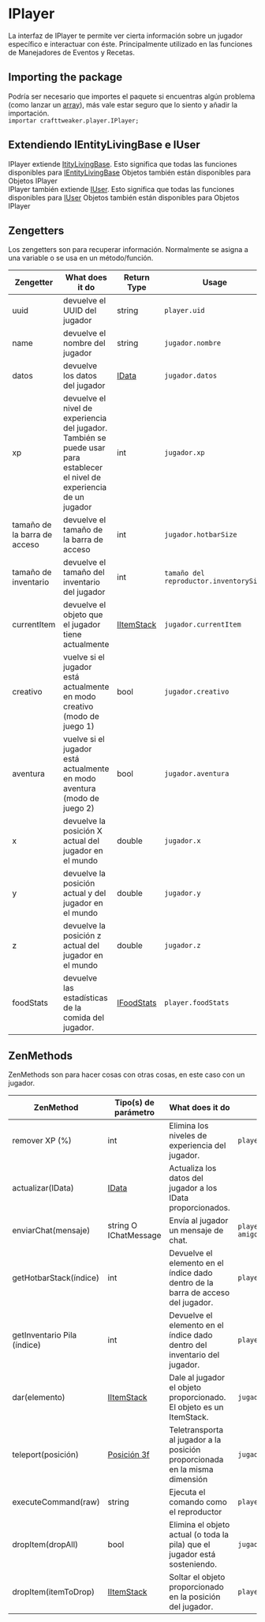 # IPlayer

La interfaz de IPlayer te permite ver cierta información sobre un jugador específico e interactuar con éste. Principalmente utilizado en las funciones de Manejadores de Eventos y Recetas.

## Importing the package

Podría ser necesario que importes el paquete si encuentras algún problema (como lanzar un [array](/AdvancedFunctions/Arrays_and_Loops/)), más vale estar seguro que lo siento y añadir la importación.  
`importar crafttweaker.player.IPlayer;`

## Extendiendo IEntityLivingBase e IUser

IPlayer extiende [ItityLivingBase](/Vanilla/Entities/IEntityLivingBase/). Esto significa que todas las funciones disponibles para [IEntityLivingBase](/Vanilla/Entities/IEntityLivingBase/) Objetos también están disponibles para Objetos IPlayer  
IPlayer también extiende [IUser](/Vanilla/Players/IUser/). Esto significa que todas las funciones disponibles para [IUser](/Vanilla/Players/IUser/) Objetos también están disponibles para Objetos IPlayer

## Zengetters

Los zengetters son para recuperar información. Normalmente se asigna a una variable o se usa en un método/función.

| Zengetter                    | What does it do                                                                                                           | Return Type                                | Usage                                  |
| ---------------------------- | ------------------------------------------------------------------------------------------------------------------------- | ------------------------------------------ | -------------------------------------- |
| uuid                         | devuelve el UUID del jugador                                                                                              | string                                     | `player.uid`                           |
| name                         | devuelve el nombre del jugador                                                                                            | string                                     | `jugador.nombre`                       |
| datos                        | devuelve los datos del jugador                                                                                            | [IData](/Vanilla/Data/IData/)              | `jugador.datos`                        |
| xp                           | devuelve el nivel de experiencia del jugador. También se puede usar para establecer el nivel de experiencia de un jugador | int                                        | `jugador.xp`                           |
| tamaño de la barra de acceso | devuelve el tamaño de la barra de acceso                                                                                  | int                                        | `jugador.hotbarSize`                   |
| tamaño de inventario         | devuelve el tamaño del inventario del jugador                                                                             | int                                        | `tamaño del reproductor.inventorySize` |
| currentItem                  | devuelve el objeto que el jugador tiene actualmente                                                                       | [IItemStack](/Vanilla/Items/IItemStack/)   | `jugador.currentItem`                  |
| creativo                     | vuelve si el jugador está actualmente en modo creativo (modo de juego 1)                                                  | bool                                       | `jugador.creativo`                     |
| aventura                     | vuelve si el jugador está actualmente en modo aventura (modo de juego 2)                                                  | bool                                       | `jugador.aventura`                     |
| x                            | devuelve la posición X actual del jugador en el mundo                                                                     | double                                     | `jugador.x`                            |
| y                            | devuelve la posición actual y del jugador en el mundo                                                                     | double                                     | `jugador.y`                            |
| z                            | devuelve la posición z actual del jugador en el mundo                                                                     | double                                     | `jugador.z`                            |
| foodStats                    | devuelve las estadísticas de la comida del jugador.                                                                       | [IFoodStats](/Vanilla/Players/IFoodStats/) | `player.foodStats`                     |

## ZenMethods

ZenMethods son para hacer cosas con otras cosas, en este caso con un jugador.

| ZenMethod                   | Tipo(s) de parámetro                      | What does it do                                                                  | Example                                      |
| --------------------------- | ----------------------------------------- | -------------------------------------------------------------------------------- | -------------------------------------------- |
| remover XP (%)              | int                                       | Elimina los niveles de experiencia del jugador.                                  | `player.removeXP(1)`                         |
| actualizar(IData)           | [IData](/Vanilla/Data/IData/)             | Actualiza los datos del jugador a los IData proporcionados.                      |                                              |
| enviarChat(mensaje)         | string O IChatMessage                     | Envía al jugador un mensaje de chat.                                             | `player.sendChat("Hola mi viejo amigo")`     |
| getHotbarStack(índice)      | int                                       | Devuelve el elemento en el índice dado dentro de la barra de acceso del jugador. | `player.getHotbarStack(3)`                   |
| getInventario Pila (índice) | int                                       | Devuelve el elemento en el índice dado dentro del inventario del jugador.        | `player.getInventoryStack(3)`                |
| dar(elemento)               | [IItemStack](/Vanilla/Items/IItemStack/)  | Dale al jugador el objeto proporcionado. El objeto es un ItemStack.              | `jugador.give(<minecraft:gold_ingot>)` |
| teleport(posición)          | [Posición 3f](/Vanilla/Utils/Position3f/) | Teletransporta al jugador a la posición proporcionada en la misma dimensión      | `jugador.teleport(posición)`                 |
| executeCommand(raw)         | string                                    | Ejecuta el comando como el reproductor                                           | `player.executeCommand("kill")`              |
| dropItem(dropAll)           | bool                                      | Elimina el objeto actual (o toda la pila) que el jugador está sosteniendo.       | `jugador.dropItem(falso)`                    |
| dropItem(itemToDrop)        | [IItemStack](/Vanilla/Items/IItemStack/)  | Soltar el objeto proporcionado en la posición del jugador.                       | `player.dropItem(<minecraft:dirt>)`    |